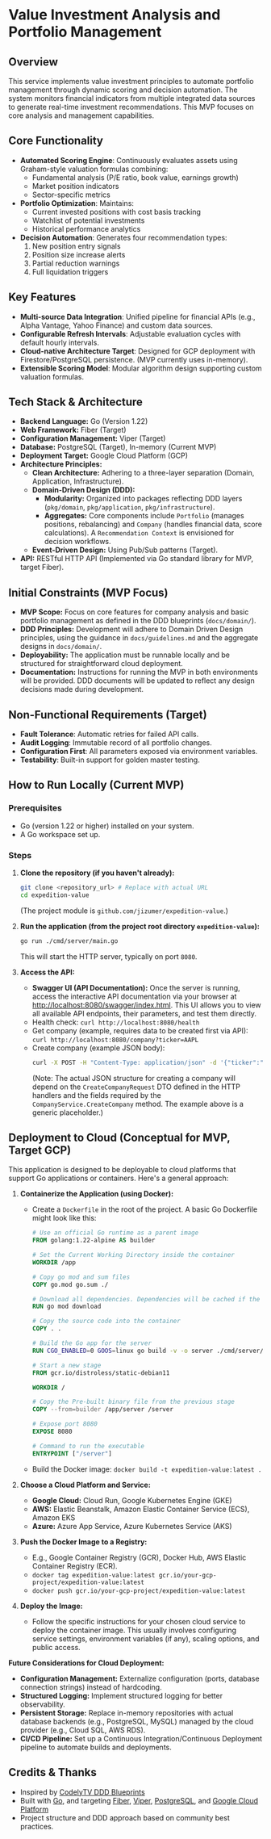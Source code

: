 # Value Investment Analysis and Portfolio Management

## Overview
This service implements value investment principles to automate portfolio management through dynamic scoring and decision automation. The system monitors financial indicators from multiple integrated data sources to generate real-time investment recommendations. This MVP focuses on core analysis and management capabilities.

## Core Functionality
- **Automated Scoring Engine**: Continuously evaluates assets using Graham-style valuation formulas combining:
  - Fundamental analysis (P/E ratio, book value, earnings growth)
  - Market position indicators
  - Sector-specific metrics
- **Portfolio Optimization**: Maintains:
  - Current invested positions with cost basis tracking
  - Watchlist of potential investments
  - Historical performance analytics
- **Decision Automation**: Generates four recommendation types:
  1. New position entry signals
  2. Position size increase alerts
  3. Partial reduction warnings
  4. Full liquidation triggers

## Key Features
- **Multi-source Data Integration**: Unified pipeline for financial APIs (e.g., Alpha Vantage, Yahoo Finance) and custom data sources.
- **Configurable Refresh Intervals**: Adjustable evaluation cycles with default hourly intervals.
- **Cloud-native Architecture Target**: Designed for GCP deployment with Firestore/PostgreSQL persistence. (MVP currently uses in-memory).
- **Extensible Scoring Model**: Modular algorithm design supporting custom valuation formulas.

## Tech Stack & Architecture

*   **Backend Language:** Go (Version 1.22)
*   **Web Framework:** Fiber (Target)
*   **Configuration Management:** Viper (Target)
*   **Database:** PostgreSQL (Target), In-memory (Current MVP)
*   **Deployment Target:** Google Cloud Platform (GCP)
*   **Architecture Principles:**
    *   **Clean Architecture:** Adhering to a three-layer separation (Domain, Application, Infrastructure).
    *   **Domain-Driven Design (DDD):**
        *   **Modularity:** Organized into packages reflecting DDD layers (`pkg/domain`, `pkg/application`, `pkg/infrastructure`).
        *   **Aggregates:** Core components include `Portfolio` (manages positions, rebalancing) and `Company` (handles financial data, score calculations). A `Recommendation Context` is envisioned for decision workflows.
    *   **Event-Driven Design:** Using Pub/Sub patterns (Target).
*   **API:** RESTful HTTP API (Implemented via Go standard library for MVP, target Fiber).

## Initial Constraints (MVP Focus)

*   **MVP Scope:** Focus on core features for company analysis and basic portfolio management as defined in the DDD blueprints (`docs/domain/`).
*   **DDD Principles:** Development will adhere to Domain Driven Design principles, using the guidance in `docs/guidelines.md` and the aggregate designs in `docs/domain/`.
*   **Deployability:** The application must be runnable locally and be structured for straightforward cloud deployment.
*   **Documentation:** Instructions for running the MVP in both environments will be provided. DDD documents will be updated to reflect any design decisions made during development.

## Non-Functional Requirements (Target)
- **Fault Tolerance**: Automatic retries for failed API calls.
- **Audit Logging**: Immutable record of all portfolio changes.
- **Configuration First**: All parameters exposed via environment variables.
- **Testability**: Built-in support for golden master testing.

## How to Run Locally (Current MVP)

### Prerequisites
*   Go (version 1.22 or higher) installed on your system.
*   A Go workspace set up.

### Steps
1.  **Clone the repository (if you haven't already):**
    ```bash
    git clone <repository_url> # Replace with actual URL
    cd expedition-value 
    ```
    (The project module is `github.com/jizumer/expedition-value`.)

2.  **Run the application (from the project root directory `expedition-value`):**
    ```bash
    go run ./cmd/server/main.go
    ```
    This will start the HTTP server, typically on port `8080`.

3.  **Access the API:**
    *   **Swagger UI (API Documentation):** Once the server is running, access the interactive API documentation via your browser at [http://localhost:8080/swagger/index.html](http://localhost:8080/swagger/index.html). This UI allows you to view all available API endpoints, their parameters, and test them directly.
    *   Health check: `curl http://localhost:8080/health`
    *   Get company (example, requires data to be created first via API): `curl http://localhost:8080/company?ticker=AAPL`
    *   Create company (example JSON body):
        ```bash
        curl -X POST -H "Content-Type: application/json" -d '{"ticker":"MSFT","name":"Microsoft Corp"}' http://localhost:8080/company/create 
        ``` 
        (Note: The actual JSON structure for creating a company will depend on the `CreateCompanyRequest` DTO defined in the HTTP handlers and the fields required by the `CompanyService.CreateCompany` method. The example above is a generic placeholder.)


## Deployment to Cloud (Conceptual for MVP, Target GCP)

This application is designed to be deployable to cloud platforms that support Go applications or containers. Here's a general approach:

1.  **Containerize the Application (using Docker):**
    *   Create a `Dockerfile` in the root of the project. A basic Go Dockerfile might look like this:

        ```Dockerfile
        # Use an official Go runtime as a parent image
        FROM golang:1.22-alpine AS builder

        # Set the Current Working Directory inside the container
        WORKDIR /app

        # Copy go mod and sum files
        COPY go.mod go.sum ./

        # Download all dependencies. Dependencies will be cached if the go.mod and go.sum files are not changed
        RUN go mod download

        # Copy the source code into the container
        COPY . .

        # Build the Go app for the server
        RUN CGO_ENABLED=0 GOOS=linux go build -v -o server ./cmd/server/main.go

        # Start a new stage
        FROM gcr.io/distroless/static-debian11 

        WORKDIR /

        # Copy the Pre-built binary file from the previous stage
        COPY --from=builder /app/server /server

        # Expose port 8080
        EXPOSE 8080

        # Command to run the executable
        ENTRYPOINT ["/server"]
        ```
    *   Build the Docker image: `docker build -t expedition-value:latest .`

2.  **Choose a Cloud Platform and Service:**
    *   **Google Cloud:** Cloud Run, Google Kubernetes Engine (GKE)
    *   **AWS:** Elastic Beanstalk, Amazon Elastic Container Service (ECS), Amazon EKS
    *   **Azure:** Azure App Service, Azure Kubernetes Service (AKS)

3.  **Push the Docker Image to a Registry:**
    *   E.g., Google Container Registry (GCR), Docker Hub, AWS Elastic Container Registry (ECR).
    *   `docker tag expedition-value:latest gcr.io/your-gcp-project/expedition-value:latest`
    *   `docker push gcr.io/your-gcp-project/expedition-value:latest`

4.  **Deploy the Image:**
    *   Follow the specific instructions for your chosen cloud service to deploy the container image. This usually involves configuring service settings, environment variables (if any), scaling options, and public access.

**Future Considerations for Cloud Deployment:**
*   **Configuration Management:** Externalize configuration (ports, database connection strings) instead of hardcoding.
*   **Structured Logging:** Implement structured logging for better observability.
*   **Persistent Storage:** Replace in-memory repositories with actual database backends (e.g., PostgreSQL, MySQL) managed by the cloud provider (e.g., Cloud SQL, AWS RDS).
*   **CI/CD Pipeline:** Set up a Continuous Integration/Continuous Deployment pipeline to automate builds and deployments.


## Credits & Thanks

- Inspired by [CodelyTV DDD Blueprints](https://codely.com/en/blog/how-to-implement-ddd-code-using-ai)
- Built with [Go](https://golang.org/), and targeting [Fiber](https://gofiber.io/), [Viper](https://github.com/spf13/viper), [PostgreSQL](https://www.postgresql.org/), and [Google Cloud Platform](https://cloud.google.com/)
- Project structure and DDD approach based on community best practices.
